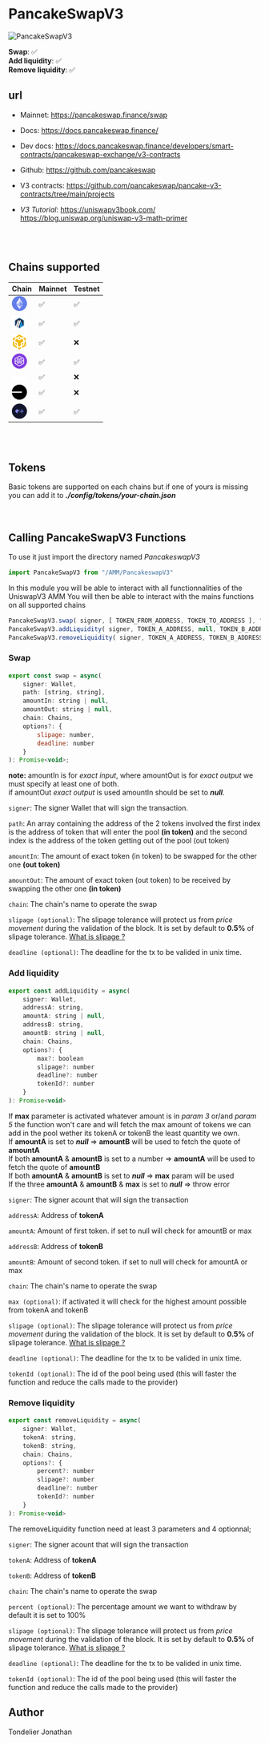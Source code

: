 # PancakeSwapV3  
![PancakeSwapV3](https://encrypted-tbn0.gstatic.com/images?q=tbn:ANd9GcSKluybi6I5JHLN07L7XGH0jdU1IbgrVk_oC6Wsho_z9LGehyIHOuwV66aRJT1HQ_pusHE&usqp=CAU)  

**Swap**: ✅    
**Add liquidity**: ✅    
**Remove liquidity**: ✅    
  
## url
- Mainnet: https://pancakeswap.finance/swap
- Docs: https://docs.pancakeswap.finance/
- Dev docs: https://docs.pancakeswap.finance/developers/smart-contracts/pancakeswap-exchange/v3-contracts
- Github: https://github.com/pancakeswap
- V3 contracts: https://github.com/pancakeswap/pancake-v3-contracts/tree/main/projects

- *V3 Tutorial*: 
    https://uniswapv3book.com/  
    https://blog.uniswap.org/uniswap-v3-math-primer
<br />
<br />   
  
## Chains supported
| Chain                       | Mainnet | Testnet |
|-----------------------------|---------|---------|
| ![ETH](assets/ethereum.png) |   ✅    |   ✅     |
| ![ARB](assets/arbitrum.png) |   ✅    |   ✅     |
| ![BSC](assets/bsc.png)      |   ✅    |   ❌     |
| ![ZKEVM](assets/zkevm.png)  |   ✅    |   ✅     |
| ![LINEA](assets/linea.png)  |   ✅    |   ❌     |
| ![BASE](assets/base.png)    |   ✅    |   ❌     |
| ![ZKSYNC](assets/zkSync.png)|   ✅    |   ✅     |
<br />
<br />

## Tokens
Basic tokens are supported on each chains but if one of yours is missing you can add it to ***./config/tokens/your-chain.json***  
<br />
<br />
  
## Calling PancakeSwapV3 Functions

To use it just import the directory named *PancakeswapV3*  
```javascript
import PancakeSwapV3 from "/AMM/PancakeswapV3"
```

In this module you will be able to interact with all functionnalities of the UniswapV3 AMM
You will then be able to interact with the mains functions on all supported chains

```javascript
PancakeSwapV3.swap( signer, [ TOKEN_FROM_ADDRESS, TOKEN_TO_ADDRESS ], "23", null, "polygon" )
PancakeSwapV3.addLiquidity( signer, TOKEN_A_ADDRESS, null, TOKEN_B_ADDRESS, null, "arbitrum" )
PancakeSwapV3.removeLiquidity( signer, TOKEN_A_ADDRESS, TOKEN_B_ADDRESS, "optimism" )
```

### Swap  
```javascript
export const swap = async(
    signer: Wallet,
    path: [string, string],
    amountIn: string | null,
    amountOut: string | null,
    chain: Chains,
    options?: {
        slipage: number,
        deadline: number
    }
): Promise<void>;
```
**note:** amountIn is for *exact input*, where amountOut is for *exact output* we must specify at least one of both.  
          if amountOut *exact output* is used amountIn should be set to ***null***.  
  
`signer`: The signer Wallet that will sign the transaction.  
  
`path`: An array containing the address of the 2 tokens involved the first index is the address of token that will enter the pool **(in token)** and the second index is the address of the token getting out of the pool (out token)  
  
`amountIn`: The amount of exact token (in token) to be swapped for the other one **(out token)**  
  
`amountOut`: The amount of exact token (out token) to be received by swapping the other one **(in token)**  
  
`chain`: The chain's name to operate the swap  
  
`slipage (optional)`: The slipage tolerance will protect us from *price movement* during the validation of the block. It is set by default to **0.5%** of slipage tolerance. [What is slipage ?](https://support.uniswap.org/hc/en-us/articles/8643879653261-What-is-Price-Slippage-)  
  
`deadline (optional)`: The deadline for the tx to be valided in unix time.  
  
### Add liquidity  
  
```javascript
export const addLiquidity = async(
    signer: Wallet,                        
    addressA: string,                       
    amountA: string | null,     
    addressB: string,                       
    amountB: string | null,     
    chain: Chains,
    options?: {
        max?: boolean
        slipage?: number
        deadline?: number
        tokenId?: number
    }
): Promise<void>
```
If **max** parameter is activated whatever amount is in *param 3* or/and *param 5* the function won't care and will fetch the max amount of tokens we can add in the pool wether its tokenA or tokenB the least quantity we own.  
If **amountA** is set to ***null*** => **amountB** will be used to fetch the quote of **amountA**  
If both **amountA** & **amountB** is set to a number => **amountA** will be used to fetch the quote of **amountB**  
If both **amountA** & **amountB** is set to ***null*** => **max** param will be used   
If the three **amountA** & **amountB** & **max** is set to ***null*** => throw error  
  
`signer`: The signer acount that will sign the transaction  
  
`addressA`: Address of **tokenA**  
  
`amountA`: Amount of first token. if set to null will check for amountB or max  
  
`addressB`: Address of **tokenB**  
  
`amountB`: Amount of second token. if set to null will check for amountA or max  
  
`chain`: The chain's name to operate the swap  
  
`max (optional)`: if activated it will check for the highest amount possible from tokenA and tokenB  
  
`slipage (optional)`: The slipage tolerance will protect us from *price movement* during the validation of the block. It is set by default to **0.5%** of slipage tolerance. [What is slipage ?](https://support.uniswap.org/hc/en-us/articles/8643879653261-What-is-Price-Slippage-)  
  
`deadline (optional)`: The deadline for the tx to be valided in unix time.  
  
`tokenId (optional)`: The id of the pool being used (this will faster the function and reduce the calls made to the provider)
  
### Remove liquidity  
  
```javascript
export const removeLiquidity = async(
    signer: Wallet, 
    tokenA: string, 
    tokenB: string, 
    chain: Chains,
    options?: {
        percent?: number
        slipage?: number
        deadline?: number
        tokenId?: number
    }
): Promise<void>
```
The removeLiquidity function need at least 3 parameters and 4 optionnal;   
  
`signer`: The signer acount that will sign the transaction  
  
`tokenA`: Address of **tokenA**  
  
`tokenB`: Address of **tokenB** 

`chain`: The chain's name to operate the swap  
  
`percent (optional)`: The percentage amount we want to withdraw by default it is set to 100%  
  
`slipage (optional)`: The slipage tolerance will protect us from *price movement* during the validation of the block. It is set by default to **0.5%** of slipage tolerance. [What is slipage ?](https://support.uniswap.org/hc/en-us/articles/8643879653261-What-is-Price-Slippage-)  
  
`deadline (optional)`: The deadline for the tx to be valided in unix time.  
  
`tokenId (optional)`: The id of the pool being used (this will faster the function and reduce the calls made to the provider)
  
  
## Author
 
Tondelier Jonathan